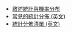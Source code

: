 + [敘述統計與機率分布](http://www.hmwu.idv.tw/web/R_AI_M/AI-M1-hmwu_R_Stat&Prob.pdf)
+ [常見的統計分佈 (英文)](https://www.healthknowledge.org.uk/public-health-textbook/research-methods/1b-statistical-methods/statistical-distributions)
+ [統計分佈清單 (英文)](https://en.wikipedia.org/wiki/List_of_probability_distributions)
